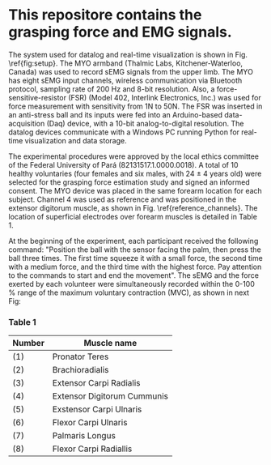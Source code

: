 # This repositore contains the grasping force and EMG signals.

The system used for datalog and real-time visualization is shown in Fig. \ref{fig:setup}.
The MYO armband (Thalmic Labs, Kitchener-Waterloo, Canada) was used to record sEMG signals from the upper limb. The MYO has eight sEMG input channels, wireless communication via Bluetooth protocol, sampling rate of 200 Hz and 8-bit resolution. Also, a force-sensitive-resistor (FSR) (Model 402, Interlink Electronics, Inc.) was used for force measurement with sensitivity from 1N to 50N. The FSR was inserted in an anti-stress ball and its inputs were fed into an Arduino-based data-acquisition (Daq) device, with a 10-bit analog-to-digital resolution. The datalog devices communicate with a Windows PC running Python for real-time visualization and data storage.

The experimental procedures were approved by the local ethics committee of the Federal University of Pará (82131517.1.0000.0018). A total of 10 healthy voluntaries (four females and six males, with 24 $\pm$ 4 years old) were selected for the grasping force estimation study and signed an informed consent. The MYO device was placed in the same forearm location for each subject. Channel 4 was used as reference and was positioned in the extensor digitorum muscle, as shown in Fig. \ref{reference_channels}. The location of superficial electrodes over forearm muscles is detailed in Table 1.

At the beginning of the experiment, each participant received the following command: "Position the ball with the sensor facing the palm, then press the ball three times. The first time squeeze it with a small force, the second time with a medium  force, and the third time with the highest force. Pay attention to the commands to start and end the movement". The sEMG and the force exerted by each volunteer were simultaneously recorded within the 0-100 \% range of the maximum voluntary contraction (MVC), as shown in next Fig:  



### Table 1
Number | Muscle name 
--- | --- |
(1) | Pronator Teres | 
(2) | Brachioradialis | 
(3) | Extensor Carpi Radialis | 
(4) | Extensor Digitorum Cummunis | 
(5) | Exstensor Carpi Ulnaris | 
(6) | Flexor Carpi Ulnaris  | 
(7) | Palmaris Longus  | 
(8) | Flexor Carpi Radiallis  | 
